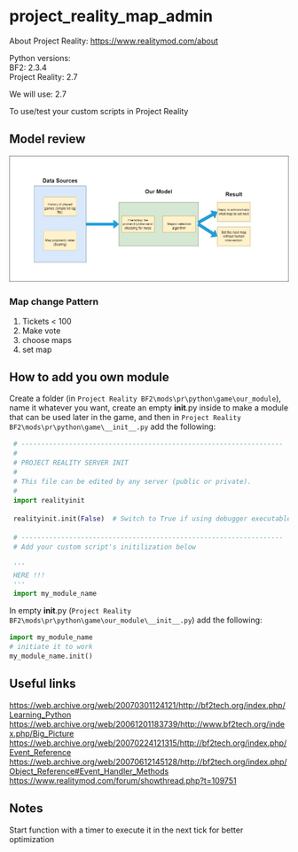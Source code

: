 # project_reality_map_admin

About Project Reality: <https://www.realitymod.com/about>

Python versions:\
BF2: 2.3.4\
Project Reality: 2.7

We will use: 2.7

To use/test your custom scripts in Project Reality

## Model review

![model schema](./img/project_reality_model_schema.jpg "Model Schema")

### Map change Pattern

1. Tickets < 100
2. Make vote
3. choose maps
4. set map

## How to add you own module

Create a folder (in ```Project Reality BF2\mods\pr\python\game\our_module```), name it whatever you want, create an empty __init__.py inside to make a module that can be used later in the game, and then in ```Project Reality BF2\mods\pr\python\game\__init__.py``` add the following:

```python
 # ------------------------------------------------------------------
 #
 # PROJECT REALITY SERVER INIT
 #
 # This file can be edited by any server (public or private).
 #
 import realityinit

 realityinit.init(False)  # Switch to True if using debugger executables (PRLauncher.exe will automatically modify this value accordingly)

 # ------------------------------------------------------------------
 # Add your custom script's initilization below
 
 '''
 HERE !!!
 '''
 import my_module_name
```

In empty __init__.py (```Project Reality BF2\mods\pr\python\game\our_module\__init__.py```) add the following:

```python
import my_module_name
# initiate it to work
my_module_name.init()
```

## Useful links

<https://web.archive.org/web/20070301124121/http://bf2tech.org/index.php/Learning_Python>\
<https://web.archive.org/web/20061201183739/http://www.bf2tech.org/index.php/Big_Picture>\
<https://web.archive.org/web/20070224121315/http://bf2tech.org/index.php/Event_Reference>\
<https://web.archive.org/web/20070612145128/http://bf2tech.org/index.php/Object_Reference#Event_Handler_Methods>\
<https://www.realitymod.com/forum/showthread.php?t=109751>

## Notes

Start function with a timer to execute it in the next tick for better optimization
